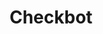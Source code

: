 ---
facebook: https://facebook.com/GetCheckbot
googleplus: https://plus.google.com/u/0/104669227999305317524
linkedin: https://linkedin.com/company/checkbot
logohandle: checkbotio
sort: checkbot
title: Checkbot
twitter: https://x.com/GetCheckbot
website: https://www.checkbot.io/
---